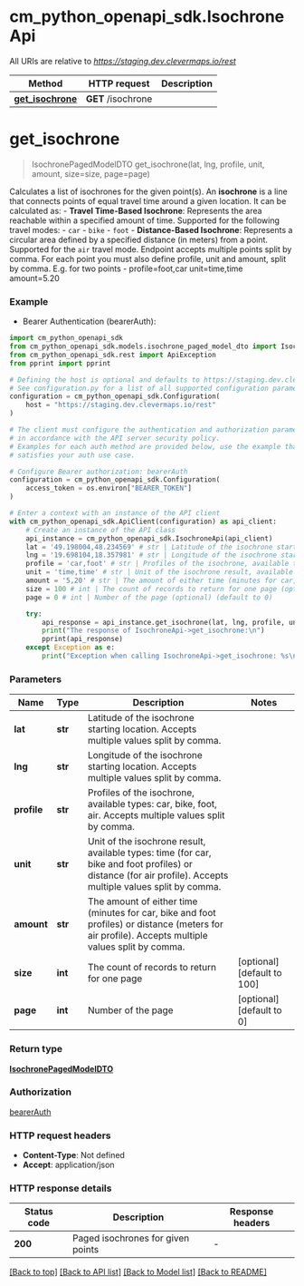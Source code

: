 # cm_python_openapi_sdk.IsochroneApi

All URIs are relative to *https://staging.dev.clevermaps.io/rest*

Method | HTTP request | Description
------------- | ------------- | -------------
[**get_isochrone**](IsochroneApi.md#get_isochrone) | **GET** /isochrone | 


# **get_isochrone**
> IsochronePagedModelDTO get_isochrone(lat, lng, profile, unit, amount, size=size, page=page)



Calculates a list of isochrones for the given point(s).  An **isochrone** is a line that connects points of equal travel time around a given location.   It can be calculated as:    - **Travel Time-Based Isochrone**: Represents the area reachable within a specified amount of time.     Supported for the following travel modes:     - `car`     - `bike`     - `foot`    - **Distance-Based Isochrone**: Represents a circular area defined by a specified distance (in meters) from a point.     Supported for the `air` travel mode.  Endpoint accepts multiple points split by comma. For each point you must also define profile, unit and amount, split by comma. E.g. for two points - profile=foot,car unit=time,time amount=5.20 

### Example

* Bearer Authentication (bearerAuth):

```python
import cm_python_openapi_sdk
from cm_python_openapi_sdk.models.isochrone_paged_model_dto import IsochronePagedModelDTO
from cm_python_openapi_sdk.rest import ApiException
from pprint import pprint

# Defining the host is optional and defaults to https://staging.dev.clevermaps.io/rest
# See configuration.py for a list of all supported configuration parameters.
configuration = cm_python_openapi_sdk.Configuration(
    host = "https://staging.dev.clevermaps.io/rest"
)

# The client must configure the authentication and authorization parameters
# in accordance with the API server security policy.
# Examples for each auth method are provided below, use the example that
# satisfies your auth use case.

# Configure Bearer authorization: bearerAuth
configuration = cm_python_openapi_sdk.Configuration(
    access_token = os.environ["BEARER_TOKEN"]
)

# Enter a context with an instance of the API client
with cm_python_openapi_sdk.ApiClient(configuration) as api_client:
    # Create an instance of the API class
    api_instance = cm_python_openapi_sdk.IsochroneApi(api_client)
    lat = '49.198004,48.234569' # str | Latitude of the isochrone starting location. Accepts multiple values split by comma.
    lng = '19.698104,18.357981' # str | Longitude of the isochrone starting location. Accepts multiple values split by comma.
    profile = 'car,foot' # str | Profiles of the isochrone, available types: car, bike, foot, air. Accepts multiple values split by comma.
    unit = 'time,time' # str | Unit of the isochrone result, available types: time (for car, bike and foot profiles) or distance (for air profile). Accepts multiple values split by comma.
    amount = '5,20' # str | The amount of either time (minutes for car, bike and foot profiles) or distance (meters for air profile). Accepts multiple values split by comma.
    size = 100 # int | The count of records to return for one page (optional) (default to 100)
    page = 0 # int | Number of the page (optional) (default to 0)

    try:
        api_response = api_instance.get_isochrone(lat, lng, profile, unit, amount, size=size, page=page)
        print("The response of IsochroneApi->get_isochrone:\n")
        pprint(api_response)
    except Exception as e:
        print("Exception when calling IsochroneApi->get_isochrone: %s\n" % e)
```



### Parameters


Name | Type | Description  | Notes
------------- | ------------- | ------------- | -------------
 **lat** | **str**| Latitude of the isochrone starting location. Accepts multiple values split by comma. | 
 **lng** | **str**| Longitude of the isochrone starting location. Accepts multiple values split by comma. | 
 **profile** | **str**| Profiles of the isochrone, available types: car, bike, foot, air. Accepts multiple values split by comma. | 
 **unit** | **str**| Unit of the isochrone result, available types: time (for car, bike and foot profiles) or distance (for air profile). Accepts multiple values split by comma. | 
 **amount** | **str**| The amount of either time (minutes for car, bike and foot profiles) or distance (meters for air profile). Accepts multiple values split by comma. | 
 **size** | **int**| The count of records to return for one page | [optional] [default to 100]
 **page** | **int**| Number of the page | [optional] [default to 0]

### Return type

[**IsochronePagedModelDTO**](IsochronePagedModelDTO.md)

### Authorization

[bearerAuth](../README.md#bearerAuth)

### HTTP request headers

 - **Content-Type**: Not defined
 - **Accept**: application/json

### HTTP response details

| Status code | Description | Response headers |
|-------------|-------------|------------------|
**200** | Paged isochrones for given points |  -  |

[[Back to top]](#) [[Back to API list]](../README.md#documentation-for-api-endpoints) [[Back to Model list]](../README.md#documentation-for-models) [[Back to README]](../README.md)

